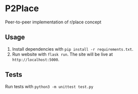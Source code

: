 # P2Place
Peer-to-peer implementation of r/place concept

## Usage

1. Install dependencies with `pip install -r requirements.txt`.
2. Run website with `flask run`. The site will be live at `http://localhost:5000`.

## Tests

Run tests with `python3 -m unittest test.py`